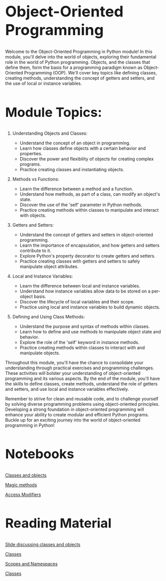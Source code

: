 <style>
p {
  max-width: 992px;
}
pre {
  max-width: 992px;
}
h1 {
  font-size: 3rem;
}
h2 {
  font-size: 2.6rem;
}
h3 {
  font-size: 2.2rem;
}
h4 {
  font-size: 1.8rem;
}
h5 {
  font-size: 1.6rem;
}
</style>  

# Object-Oriented Programming

Welcome to the Object-Oriented Programming in Python module! In this module, you'll delve into the world of objects, exploring their fundamental role in the world of Python programming. Objects, and the classes that define them, form the basis for a programming paradigm known as Object-Oriented Programming (OOP). We'll cover key topics like defining classes, creating methods, understanding the concept of getters and setters, and the use of local or instance variables.

## Module Topics:
1. Understanding Objects and Classes:
   - Understand the concept of an object in programming.
   - Learn how classes define objects with a certain behavior and properties.
   - Discover the power and flexibility of objects for creating complex programs.
   - Practice creating classes and instantiating objects.

2. Methods vs Functions:
   - Learn the difference between a method and a function.
   - Understand how methods, as part of a class, can modify an object's state.
   - Discover the use of the 'self' parameter in Python methods.
   - Practice creating methods within classes to manipulate and interact with objects.

3. Getters and Setters:
   - Understand the concept of getters and setters in object-oriented programming.
   - Learn the importance of encapsulation, and how getters and setters contribute to it.
   - Explore Python's property decorator to create getters and setters.
   - Practice creating classes with getters and setters to safely manipulate object attributes.

4. Local and Instance Variables:
   - Learn the difference between local and instance variables.
   - Understand how instance variables allow data to be stored on a per-object basis.
   - Discover the lifecycle of local variables and their scope.
   - Practice using local and instance variables to build dynamic objects.

5. Defining and Using Class Methods:
   - Understand the purpose and syntax of methods within classes.
   - Learn how to define and use methods to manipulate object state and behavior.
   - Explore the role of the 'self' keyword in instance methods.
   - Practice creating methods within classes to interact with and manipulate objects.

Throughout this module, you'll have the chance to consolidate your understanding through practical exercises and programming challenges. These activities will bolster your understanding of object-oriented programming and its various aspects. By the end of the module, you'll have the skills to define classes, create methods, understand the role of getters and setters, and use local and instance variables effectively.

Remember to strive for clean and reusable code, and to challenge yourself by solving diverse programming problems using object-oriented principles. Developing a strong foundation in object-oriented programming will enhance your ability to create modular and efficient Python programs. Buckle up for an exciting journey into the world of object-oriented programming in Python!


## Notebooks

[Classes and objects](./learn/01_classes_and_objects.ipynb)

[Magic methods](./learn/02_magic_methods.ipynb)

[Access Modifiers](./learn/03_access_modifiers.ipynb)


## Reading Material

[Slide discussing classes and objects](https://docs.google.com/presentation/d/1CL1a69P9C7DcliDA691aLY31s_lgNDAUraCU5z7L8Dc/edit?usp=sharing)

[Classes](https://docs.python.org/3/tutorial/classes.html#classes)

[Scopes and Namespaces](https://docs.python.org/3/tutorial/classes.html#python-scopes-and-namespaces)

[Classes](https://docs.python.org/3/tutorial/classes.html#a-first-look-at-classes)
